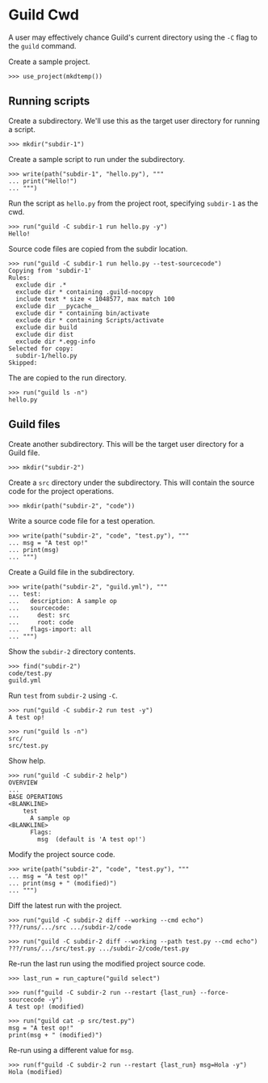 # Guild Cwd

A user may effectively chance Guild's current directory using the `-C`
flag to the `guild` command.

Create a sample project.

    >>> use_project(mkdtemp())

## Running scripts

Create a subdirectory. We'll use this as the target user directory for
running a script.

    >>> mkdir("subdir-1")

Create a sample script to run under the subdirectory.

    >>> write(path("subdir-1", "hello.py"), """
    ... print("Hello!")
    ... """)

Run the script as `hello.py` from the project root, specifying
`subdir-1` as the cwd.

    >>> run("guild -C subdir-1 run hello.py -y")
    Hello!

Source code files are copied from the subdir location.

    >>> run("guild -C subdir-1 run hello.py --test-sourcecode")
    Copying from 'subdir-1'
    Rules:
      exclude dir .*
      exclude dir * containing .guild-nocopy
      include text * size < 1048577, max match 100
      exclude dir __pycache__
      exclude dir * containing bin/activate
      exclude dir * containing Scripts/activate
      exclude dir build
      exclude dir dist
      exclude dir *.egg-info
    Selected for copy:
      subdir-1/hello.py
    Skipped:

The are copied to the run directory.

    >>> run("guild ls -n")
    hello.py

## Guild files

Create another subdirectory. This will be the target user directory
for a Guild file.

    >>> mkdir("subdir-2")

Create a `src` directory under the subdirectory. This will contain the
source code for the project operations.

    >>> mkdir(path("subdir-2", "code"))

Write a source code file for a test operation.

    >>> write(path("subdir-2", "code", "test.py"), """
    ... msg = "A test op!"
    ... print(msg)
    ... """)

Create a Guild file in the subdirectory.

    >>> write(path("subdir-2", "guild.yml"), """
    ... test:
    ...   description: A sample op
    ...   sourcecode:
    ...     dest: src
    ...     root: code
    ...   flags-import: all
    ... """)

Show the `subdir-2` directory contents.

    >>> find("subdir-2")
    code/test.py
    guild.yml

Run `test` from `subdir-2` using `-C`.

    >>> run("guild -C subdir-2 run test -y")
    A test op!

    >>> run("guild ls -n")
    src/
    src/test.py

Show help.

    >>> run("guild -C subdir-2 help")
    OVERVIEW
    ...
    BASE OPERATIONS
    <BLANKLINE>
        test
          A sample op
    <BLANKLINE>
          Flags:
            msg  (default is 'A test op!')

Modify the project source code.

    >>> write(path("subdir-2", "code", "test.py"), """
    ... msg = "A test op!"
    ... print(msg + " (modified)")
    ... """)

Diff the latest run with the project.

    >>> run("guild -C subdir-2 diff --working --cmd echo")
    ???/runs/.../src .../subdir-2/code

    >>> run("guild -C subdir-2 diff --working --path test.py --cmd echo")
    ???/runs/.../src/test.py .../subdir-2/code/test.py

Re-run the last run using the modified project source code.

    >>> last_run = run_capture("guild select")

    >>> run(f"guild -C subdir-2 run --restart {last_run} --force-sourcecode -y")
    A test op! (modified)

    >>> run("guild cat -p src/test.py")
    msg = "A test op!"
    print(msg + " (modified)")

Re-run using a different value for `msg`.

    >>> run(f"guild -C subdir-2 run --restart {last_run} msg=Hola -y")
    Hola (modified)
